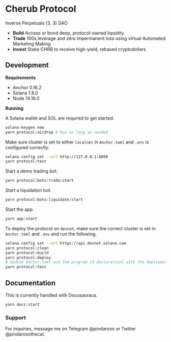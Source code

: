 # Cherub Protocol

Inverse Perpetuals (3, 3) DAO

* **Build** Access or bond deep, protocol-owned liquidity
* **Trade** 100x leverage and zero impermanent loss using virtual Automated Marketing Making
* **Invest** Stake CHRB to receive high-yield, rebased cryptodollars

## Development

**Requirements**

- Anchor 0.16.2
- Solana 1.8.0
- Node 14.18.0

**Running**

A Solana wallet and SOL are required to get started.

```bash
solana-keygen new
yarn protocol:airdrop # Run as long as needed
```

Make sure cluster is set to either `localnet` in `Anchor.toml` and `.env` is configured correctly.

```bash
solana config set --url http://127.0.0.1:8899
yarn protocol:test
```

Start a demo trading bot.

```bash
yarn protocol:bots:trade:start
```

Start a liquidation bot.

```bash
yarn protocol:bots:liquidate:start
```

Start the app.

```bash
yarn app:start
```

To deploy the protocol on `devnet`, make sure the correct cluster is set in `Anchor.toml` and `.env` and run the following.

```bash
solana config set --url https://api.devnet.solana.com
yarn protocol:clean
yarn protocol:build
yarn protocol:deploy
# Update Anchor.toml and the program id declarations with the deployment public keys
yarn protocol:test
```

## Documentation

This is currently handled with Docusauraus.

```bash
yarn docs:start
```

### Support

For inquiries, message me on Telegram @pindaroso or Twitter @pindarosothecat.
